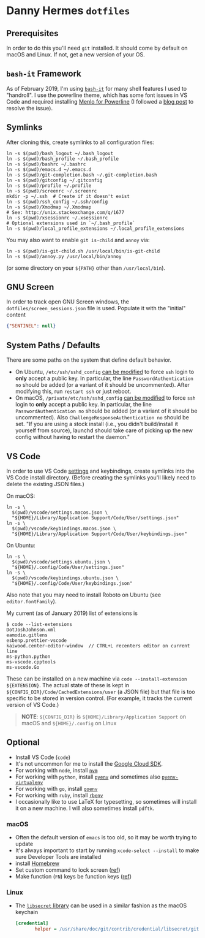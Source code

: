 # Danny Hermes `dotfiles`

## Prerequisites

In order to do this you'll need `git` installed. It should come by default
on macOS and Linux. If not, get a new version of your OS.

## `bash-it` Framework

As of February 2019, I'm using [`bash-it`][14] for many shell features I
used to "handroll". I use the powerline theme, which has some font issues in
VS Code and required installing [Menlo for Powerline][15] (I followed a
[blog post][15] to resolve the issue).

## Symlinks

After cloning this, create symlinks to all configuration files:

```console
ln -s $(pwd)/bash_logout ~/.bash_logout
ln -s $(pwd)/bash_profile ~/.bash_profile
ln -s $(pwd)/bashrc ~/.bashrc
ln -s $(pwd)/emacs.d ~/.emacs.d
ln -s $(pwd)/git-completion.bash ~/.git-completion.bash
ln -s $(pwd)/gitconfig ~/.gitconfig
ln -s $(pwd)/profile ~/.profile
ln -s $(pwd)/screenrc ~/.screenrc
mkdir -p ~/.ssh  # Create if it doesn't exist
ln -s $(pwd)/ssh_config ~/.ssh/config
ln -s $(pwd)/Xmodmap ~/.Xmodmap
# See: http://unix.stackexchange.com/q/1677
ln -s $(pwd)/xsessionrc ~/.xsessionrc
# Optional extensions used in `~/.bash_profile`
ln -s $(pwd)/local_profile_extensions ~/.local_profile_extensions
```

You may also want to enable `git is-child` and `annoy` via:

```console
ln -s $(pwd)/is-git-child.sh /usr/local/bin/is-git-child
ln -s $(pwd)/annoy.py /usr/local/bin/annoy
```

(or some directory on your `${PATH}` other than `/usr/local/bin`).

## GNU Screen

In order to track open GNU Screen windows, the `dotfiles/screen_sessions.json`
file is used. Populate it with the "initial" content

```json
{"SENTINEL": null}
```

## System Paths / Defaults

There are some paths on the system that define default behavior.

- On Ubuntu, `/etc/ssh/sshd_config` [can be modified][2] to force `ssh`
  login to **only** accept a public key. In particular, the line
  `PasswordAuthentication no` should be added (or a variant of it should
  be uncommented). After modifying this, run `restart ssh` or just reboot.
- On macOS, `/private/etc/ssh/sshd_config` [can be modified][8] to force `ssh`
  login to **only** accept a public key. In particular, the line
  `PasswordAuthentication no` should be added (or a variant of it should
  be uncommented). Also `ChallengeResponseAuthentication no` should be set.
  "If you are using a stock install (i.e., you didn't build/install it yourself
  from source), launchd should take care of picking up the new config without
  having to restart the daemon."

## VS Code

In order to use VS Code [settings][9] and keybindings, create symlinks
into the VS Code install directory. (Before creating the symlinks you'll
likely need to delete the existing JSON files.)

On macOS:

```console
ln -s \
  $(pwd)/vscode/settings.macos.json \
  "${HOME}/Library/Application Support/Code/User/settings.json"
ln -s \
  $(pwd)/vscode/keybindings.macos.json \
  "${HOME}/Library/Application Support/Code/User/keybindings.json"
```

On Ubuntu:

```console
ln -s \
  $(pwd)/vscode/settings.ubuntu.json \
  "${HOME}/.config/Code/User/settings.json"
ln -s \
  $(pwd)/vscode/keybindings.ubuntu.json \
  "${HOME}/.config/Code/User/keybindings.json"
```

Also note that you may need to install Roboto on Ubuntu (see
`editor.fontFamily`).

My current (as of January 2019) list of extensions is

```console
$ code --list-extensions
DotJoshJohnson.xml
eamodio.gitlens
esbenp.prettier-vscode
kaiwood.center-editor-window  // CTRL+L recenters editor on current line
ms-python.python
ms-vscode.cpptools
ms-vscode.Go
```

These can be installed on a new machine via
`code --install-extension ${EXTENSION}`. The actual state of these is kept
in `${CONFIG_DIR}/Code/CachedExtensions/user` (a JSON file) but that file is
too specific to be stored in version control. (For example, it tracks the
current version of VS Code.)

> **NOTE**: `${CONFIG_DIR}` is `${HOME}/Library/Application Support` on macOS
> and `${HOME}/.config` on Linux

## Optional

- Install VS Code (`code`)
- It's not uncommon for me to install the [Google Cloud SDK][1].
- For working with `node`, install [`nvm`][4]
- For working with `python`, install [`pyenv`][5] and sometimes also
  [`pyenv-virtualenv`][10]
- For working with `go`, install [`goenv`][6]
- For working with `ruby`, install [`rbenv`][7]
- I occasionally like to use LaTeX for typesetting, so sometimes will
  install it on a new machine. I will also sometimes install `pdftk`.

### macOS

- Often the default version of `emacs` is too old, so it may be
  worth trying to update
- It's always important to start by running
  `xcode-select --install` to make sure Developer Tools are installed
- install [Homebrew][3]
- Set custom command to lock screen ([ref][11])
- Make function (`FN`) keys be function keys ([ref][12])

### Linux

- The [`libsecret` library][13] can be used in a similar fashion as the macOS
  keychain

  ```ini
  [credential]
         helper = /usr/share/doc/git/contrib/credential/libsecret/git-credential-libsecret
  ```

[1]: https://cloud.google.com/sdk/install
[2]: https://www.linux.org/threads/how-to-force-ssh-login-via-public-key-authentication.8726/
[3]: https://brew.sh
[4]: https://github.com/creationix/nvm
[5]: https://github.com/pyenv/pyenv
[6]: https://github.com/syndbg/goenv
[7]: https://github.com/rbenv/rbenv
[8]: http://serverfault.com/a/86007
[9]: https://code.visualstudio.com/docs/getstarted/settings
[10]: https://github.com/pyenv/pyenv-virtualenv
[11]: https://maclovin.org/blog-native/2017/high-sierra-set-a-global-shortcut-to-lock-screen
[12]: https://support.apple.com/en-us/HT204436
[13]: https://askubuntu.com/a/959662/439339
[14]: https://github.com/Bash-it/bash-it
[15]: https://dev.to/mattstratton/making-powerline-work-in-visual-studio-code-terminal-1m7
[16]: https://github.com/abertsch/Menlo-for-Powerline
